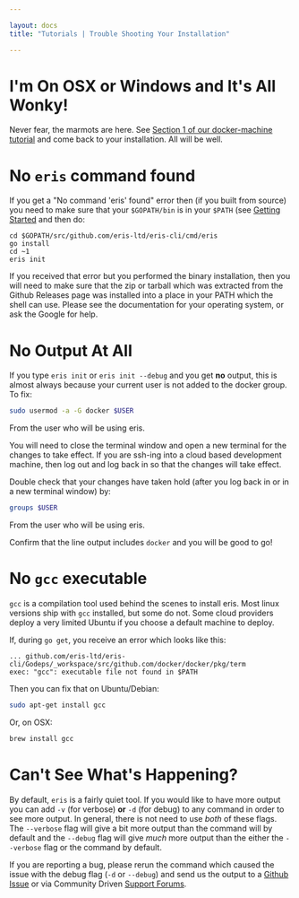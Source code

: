 ```yaml
---

layout: docs
title: "Tutorials | Trouble Shooting Your Installation"

---
```


# I'm On OSX or Windows and It's All Wonky!

Never fear, the marmots are here. See [Section 1 of our docker-machine tutorial](../tool-specific/docker_machine/) and come back to your installation. All will be well.

# No `eris` command found

If you get a "No command 'eris' found" error then (if you built from source) you need to make sure that your `$GOPATH/bin` is in your `$PATH` (see [Getting Started](https://docs.erisindustries.com/tutorials/getting-started/) and then do:

```irc
cd $GOPATH/src/github.com/eris-ltd/eris-cli/cmd/eris
go install
cd ~1
eris init
```

If you received that error but you performed the binary installation, then you will need to make sure that the zip or tarball which was extracted from the Github Releases page was installed into a place in your PATH which the shell can use. Please see the documentation for your operating system, or ask the Google for help.

# No Output At All

If you type `eris init` or `eris init --debug` and you get **no** output, this is almost always because your current user is not added to the docker group. To fix:

```bash
sudo usermod -a -G docker $USER
```

From the user who will be using eris.

You will need to close the terminal window and open a new terminal for the changes to take effect. If you are ssh-ing into a cloud based development machine, then log out and log back in so that the changes will take effect.

Double check that your changes have taken hold (after you log back in or in a new terminal window) by:

```bash
groups $USER
```

From the user who will be using eris.

Confirm that the line output includes `docker` and you will be good to go!

# No `gcc` executable

`gcc` is a compilation tool used behind the scenes to install eris. Most linux versions ship with `gcc` installed, but some do not. Some cloud providers deploy a very limited Ubuntu if you choose a default machine to deploy.

If, during `go get`, you receive an error which looks like this:

```
... github.com/eris-ltd/eris-cli/Godeps/_workspace/src/github.com/docker/docker/pkg/term
exec: "gcc": executable file not found in $PATH
```

Then you can fix that on Ubuntu/Debian:

```bash
sudo apt-get install gcc
```

Or, on OSX:

```bash
brew install gcc
```

# Can't See What's Happening?

By default, `eris` is a fairly quiet tool. If you would like to have more output you can add `-v` (for verbose) **or** `-d` (for debug) to any command in order to see more output. In general, there is not need to use *both* of these flags. The `--verbose` flag will give a bit more output than the command will by default and the `--debug` flag will give *much* more output than the either the `--verbose` flag or the command by default.

If you are reporting a bug, please rerun the command which caused the issue with the debug flag (`-d` or `--debug`) and send us the output to a [Github Issue](https://github.com/eris-ltd/eris-cli/issues/new) or via Community Driven [Support Forums](https://support.erisindustries.com).

